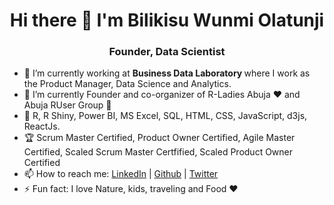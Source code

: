 <h1 align="center"> Hi there 👋 I'm Bilikisu Wunmi Olatunji</h1>
<h3 align="center"> Founder, Data Scientist </h3>

- :office: I’m currently working at <b> Business Data Laboratory </b> where I work as the Product Manager, Data Science and Analytics. 
- 🌱 I’m currently Founder and co-organizer of R-Ladies Abuja ♥ and Abuja RUser Group 🚀
- :handbag: R, R Shiny, Power BI, MS Excel, SQL, HTML, CSS, JavaScript, d3js, ReactJs.
- :trophy: Scrum Master Certified, Product Owner Certified, Agile Master Certified, Scaled Scrum Master Certfified, Scaled Product Owner Certified
- 📫 How to reach me: <a href="https://www.linkedin.com/in/bilikisuolatunji/">LinkedIn</a> | <a href="https://github.com/BWOlatunji">Github</a> | <a href="https://twitter.com/qbwoa">Twitter</a>
- ⚡ Fun fact: I love Nature, kids, traveling and Food ♥ 
